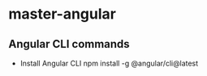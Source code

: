 # master-angular

## Angular CLI commands
* Install Angular CLI
    npm install -g @angular/cli@latest
    